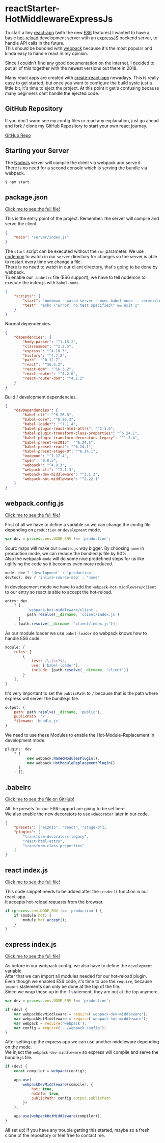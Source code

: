 # reactStarter-HotMiddlewareExpressJs

To start a tiny [react-app](https://reactjs.org) (with the new [ES6](http://es6-features.org/) features) I wanted to have a basic [hot-reload](https://github.com/gaearon/react-hot-loader) development server with an [expressJS](http://expressjs.com/) backend server, to handle API calls in the future.  
This should be bundled with [webpack](https://webpack.js.org) because it's the most popular and kinda easy to handle react in my opinion.

Since I couldn't find any good documentation on the internet, I decided to put all of this together with the newest versions out there in 2018.

Many react apps are created with [create-react-app](https://github.com/facebook/create-react-app) nowadays. This is really easy to get started, but once you want to configure the build syste just a little bit, it's time to eject the project. At this point it get's confusing because many beginners cant handle the ejected code.

## GitHub Repository

If you don't wann see my config files or read any explanation, just go ahead and fork / clone my GitHub Repository to start your own react journey.

[GitHub Repo](https://github.com/scriptworld-git/reactStarter-WebpackHotMiddlewareExpressJs)

## Starting your Server

The [NodeJs]() server will compile the client via webpack and serve it.  
There is no need for a second console which is serving the bundle via webpack.

```bash
$ npm start
```

## package.json

[Click me to see the full file!](https://github.com/scriptworld-git/reactStarter-WebpackHotMiddlewareExpressJs/blob/master/package.json)

This is the entry point of the project. Remember: the server will compile and serve the client.

```json
{
    "main": "server/index.js"
}
```

The `start` script can be executed without the `run` parameter. We use [nodemon](http://nodemon.io) to watch in our `server` directory for changes so the server is able to restart every time we change a file.  
There is no need to watch in our client directory, that's going to be done by webpack.  
To enable our `.babelrc` file (ES6 support), we have to tell nodemon to execute the index.js with `babel-node`.

```json
{
    "scripts": {
        "start": "nodemon --watch server --exec babel-node -- server/index.js",
        "test": "echo \"Error: no test specified\" && exit 1"
    }
}
```

Normal dependencies.

```json
{
    "dependencies": {
        "body-parser": "^1.18.2",
        "classnames": "^2.2.5",
        "express": "^4.16.3",
        "history": "^4.7.2",
        "path": "^0.12.7",
        "react": "^16.3.2",
        "react-dom": "^16.3.2",
        "react-router": "^4.2.0",
        "react-router-dom": "^4.2.2"
    }
}
```

Build / development dependencies.

```json
{
    "devDependencies": {
        "babel-cli": "^6.26.0",
        "babel-core": "^6.26.3",
        "babel-loader": "^7.1.4",
        "babel-plugin-react-html-attrs": "^2.1.0",
        "babel-plugin-transform-class-properties": "^6.24.1",
        "babel-plugin-transform-decorators-legacy": "^1.3.4",
        "babel-preset-es2015": "^6.24.1",
        "babel-preset-react": "^6.24.1",
        "babel-preset-stage-0": "^6.24.1",
        "nodemon": "^1.17.4",
        "open": "0.0.5",
        "webpack": "^4.8.3",
        "webpack-cli": "^2.1.3",
        "webpack-dev-middleware": "^3.1.3",
        "webpack-hot-middleware": "^2.22.1"
    }
}
```

## webpack.config.js

[Click me to see the full file!](https://github.com/scriptworld-git/reactStarter-WebpackHotMiddlewareExpressJs/blob/master/webpack.config.js)

First of all we have to define a variable so we can change the config file depending on `production` or `development` mode.

```javascript
var dev = process.env.NODE_ENV !== 'production';
```

Sourc maps will make our `bundle.js` way bigger. By choosing `none` in production mode, we can reduce the bundled js file by 90%.  
Also the webpack `mode` will do some nice predefined steps for us like uglifying the code so it becomes even more reduced.

```javascript
mode: dev ? 'development' : 'production',
devtool: dev ? 'inline-source-map' : 'none'
```

In developement mode we have to add the `webpack-hot-middleware/client` to our entry so react is able to accept the hot-reload.

```javascript
entry: dev
    ? [
          'webpack-hot-middleware/client',
          path.resolve(__dirname, 'client/index.js')
      ]
    : [path.resolve(__dirname, 'client/index.js')];
```

As our module loader we use `babel-loader` so webpack knows how to handle ES6 code.

```javascript
module: {
    rules: [
        {
            test: /\.jsx?$/,
            use: ['babel-loader'],
            include: [path.resolve(__dirname, 'client')]
        }
    ];
}
```

It's very important to set the `publicPath` to `/` because that is the path where express will server the bundle.js file.

```javascript
output: {
    path: path.resolve(__dirname, 'public'),
    publicPath: '/',
    filename: 'bundle.js'
}
```

We need to use these Modules to enable the Hot-Module-Replacement in development mode.

```javascript
plugins: dev
    ? [
          new webpack.NamedModulesPlugin(),
          new webpack.HotModuleReplacementPlugin()
      ]
    : [];
```

## .babelrc

[Click me to see the file on GitHub!](https://github.com/scriptworld-git/reactStarter-WebpackHotMiddlewareExpressJs/blob/master/.babelrc)

All the presets for our ES6 support are going to be set here.  
We also enable the new decorators to use `@decorator` later in our code.

```json
{
    "presets": ["es2015", "react", "stage-0"],
    "plugins": [
        "transform-decorators-legacy",
        "react-html-attrs",
        "transform-class-properties"
    ]
}
```

## react index.js

[Click me to see the full file!](https://github.com/scriptworld-git/reactStarter-WebpackHotMiddlewareExpressJs/blob/master/client/index.js)

This code snippet needs to be added after the `render()` function in our react-app.  
It accepts hot-reload requests from the browser.

```javascript
if (process.env.NODE_ENV !== 'production') {
    if (module.hot) {
        module.hot.accept();
    }
}
```

## express index.js

[Click me to see the full file!](https://github.com/scriptworld-git/reactStarter-WebpackHotMiddlewareExpressJs/blob/master/server/index.js)

As before in our webpack config, we also have to define the `development` variable.  
After that we can import all modules needed for our hot-reload plugin.  
Even though we enabled ES6 code, it's time to use the `require`, because `ìmport` statements can only be done at the top of the file.  
Since we wrap these up in the if statement, they are not at the top anymore.

```javascript
var dev = process.env.NODE_ENV !== 'production';

if (dev) {
    var webpackDevMiddleware = require('webpack-dev-middleware');
    var webpackHotMiddleware = require('webpack-hot-middleware');
    var webpack = require('webpack');
    var config = require('../webpack.config');
}
```

After setting up the express app we can use another middleware depending on the mode.  
We inject the `webpack-dev-middleware` so express will compile and serve the bundle.js file.

```javascript
if (dev) {
    const compiler = webpack(config);

    app.use(
        webpackDevMiddleware(compiler, {
            hot: true,
            noInfo: true,
            publicPath: config.output.publicPath
        })
    );

    app.use(webpackHotMiddleware(compiler));
}
```

All set up! If you have any trouble getting this started, maybe so a fresh clone of the repository or feel free to contact me.
